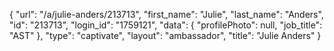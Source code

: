 {
    "url": "\/a\/julie-anders\/213713",
    "first_name": "Julie",
    "last_name": "Anders",
    "id": "213713",
    "login_id": "1759121",
    "data": {
        "profilePhoto": null,
        "job_title": "AST"
    },
    "type": "captivate",
    "layout": "ambassador",
    "title": "Julie Anders"
}